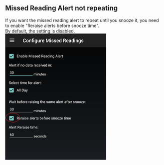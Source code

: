 ## Missed Reading Alert not repeating  
  
If you want the missed reading alert to repeat until you snooze it, you need to enable "Reraise alerts before snooze time".  
By default, the setting is disabled.  
![](./images/MissedReadingReraise.png)  
